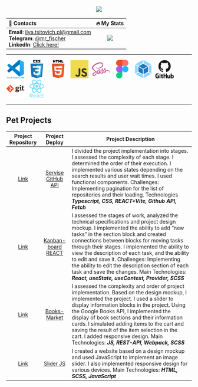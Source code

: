 <div id="header" align="center" style="backgroundColor: black">
  <img src="https://media3.giphy.com/media/v1.Y2lkPTc5MGI3NjExdXNlZzh4dHp3bGY5eWZya2hpbzB3Y2EycGExYmd2dmJzbTB5ZTQwNiZlcD12MV9pbnRlcm5hbF9naWZfYnlfaWQmY3Q9dHM/hqU2KkjW5bE2v2Z7Q2/giphy.gif" width="100"/>
</div>

:mag_right: Contacts | :fire: My Stats
|:---|:---:|
**Email**: ilya.tsitovich.pl@gmail.com  </br>  **Telegram**: [@mr_fischer]( https://t.me/mr_fischer)  </br>  **LinkedIn**: [Click here!](https://www.linkedin.com/in/itsitovich/)|<img src="https://github-readme-stats.vercel.app/api/top-langs/?username=IliaTsitovich&layout=compact&theme=vision-friendly-dark" width="400">  </br>  

---

<div>
  <img src="https://github.com/devicons/devicon/blob/master/icons/vscode/vscode-original-wordmark.svg"  title="vscode" alt="vscode" height="50"/>&nbsp;
  <img src="https://github.com/devicons/devicon/blob/master/icons/css3/css3-original-wordmark.svg"  title="CSS3" alt="CSS" height="50"/>&nbsp;
  <img src="https://github.com/devicons/devicon/blob/master/icons/html5/html5-original-wordmark.svg" title="HTML5" alt="HTML" height="50"/>&nbsp;
  <img src="https://github.com/devicons/devicon/blob/master/icons/javascript/javascript-original.svg" title="JavaScript" alt="JavaScript" height="50"/>&nbsp;
  <img src="https://github.com/devicons/devicon/blob/master/icons/sass/sass-original.svg" title="sass" alt="sass" height="50"/>&nbsp;
  <img src="https://github.com/devicons/devicon/blob/master/icons/figma/figma-original.svg" title="Figma" alt="Figma" height="50"/>&nbsp;
  <img src="https://github.com/devicons/devicon/blob/master/icons/webpack/webpack-original.svg" title="Webpack" alt="Webpack" height="50"/>&nbsp;
  <img src="https://github.com/devicons/devicon/blob/master/icons/github/github-original-wordmark.svg" title="GitHub" **alt="GitHub" height="50"/>&nbsp;
  <img src="https://github.com/devicons/devicon/blob/master/icons/git/git-original-wordmark.svg" title="Git" **alt="Git" height="50"/>&nbsp;
  <img src="https://github.com/devicons/devicon/blob/master/icons/react/react-original-wordmark.svg" title="React" **alt="React" height="50"/>&nbsp;
</div>

---


## Pet Projects
Project Repository|Project Deploy|Project Description
|:---:|:---:|---
[Link](https://github.com/IliaTsitovich/Books-market-on-API-Google-Books)|[Servise GitHub API](https://iliatsitovich.github.io/Project-with-API-GitHub)|I divided the project implementation into stages. I assessed the complexity of each stage. I determined the order of their execution. I implemented various states depending on the search results and user wait times. I used functional components. Challenges: Implementing pagination for the list of repositories and their loading. Technologies ***Typescript, CSS, REACT+Vite, Github API, Fetch***
[Link](https://github.com/IliaTsitovich/React-App-Kanban-board)|[Kanban-board REACT](https://iliatsitovich.github.io/React-App-Kanban-board/)| I assessed the stages of work, analyzed the technical specifications and project design mockup. I implemented the ability to add “new tasks” in the section block and created connections between blocks for moving tasks through their stages. I implemented the ability to view the description of each task, and the ability to edit and save it. Challenges: Implementing the ability to edit the description section of each task and save the changes. Main Technologies: ***React, useState, useContext, Provider, SCSS***
[Link](https://github.com/IliaTsitovich/Books-market-on-API-Google-Books)|[Books-Market](https://IliaTsitovich.github.io/Books-market-on-API-Google-Books)| I assessed the complexity and order of project implementation. Based on the design mockup, I implemented the project. I used a slider to display information blocks in the project. Using the Google Books API, I implemented the display of book sections and their information cards. I simulated adding items to the cart and saving the result of the item selection in the cart. I added responsive design. Main Technologies: ***JS, REST-API, Webpack, SCSS***
[Link](https://github.com/IliaTsitovich/Project-Slider)|[Slider JS](https://iliatsitovich.github.io/Project-Slider)| I created a website based on a design mockup and used JavaScript to implement an image slider. I also implemented responsive design for various devices. Main Technologies: ***HTML, SCSS, JavaScript***

